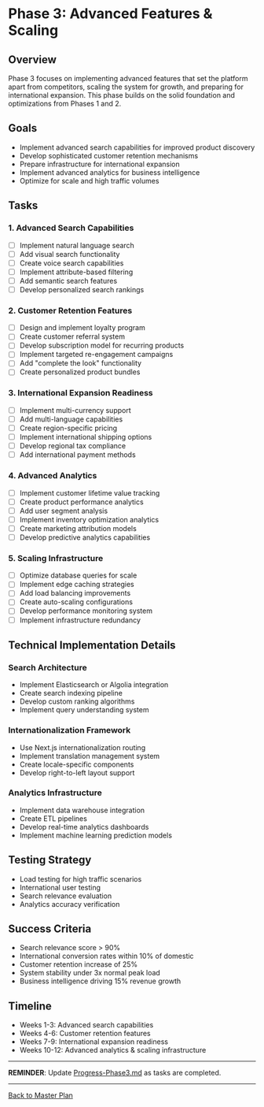 # Phase 3: Advanced Features & Scaling

## Overview
Phase 3 focuses on implementing advanced features that set the platform apart from competitors, scaling the system for growth, and preparing for international expansion. This phase builds on the solid foundation and optimizations from Phases 1 and 2.

## Goals
- Implement advanced search capabilities for improved product discovery
- Develop sophisticated customer retention mechanisms
- Prepare infrastructure for international expansion
- Implement advanced analytics for business intelligence
- Optimize for scale and high traffic volumes

## Tasks

### 1. Advanced Search Capabilities
- [ ] Implement natural language search
- [ ] Add visual search functionality
- [ ] Create voice search capabilities
- [ ] Implement attribute-based filtering
- [ ] Add semantic search features
- [ ] Develop personalized search rankings

### 2. Customer Retention Features
- [ ] Design and implement loyalty program
- [ ] Create customer referral system
- [ ] Develop subscription model for recurring products
- [ ] Implement targeted re-engagement campaigns
- [ ] Add "complete the look" functionality
- [ ] Create personalized product bundles

### 3. International Expansion Readiness
- [ ] Implement multi-currency support
- [ ] Add multi-language capabilities
- [ ] Create region-specific pricing
- [ ] Implement international shipping options
- [ ] Develop regional tax compliance
- [ ] Add international payment methods

### 4. Advanced Analytics
- [ ] Implement customer lifetime value tracking
- [ ] Create product performance analytics
- [ ] Add user segment analysis
- [ ] Implement inventory optimization analytics
- [ ] Create marketing attribution models
- [ ] Develop predictive analytics capabilities

### 5. Scaling Infrastructure
- [ ] Optimize database queries for scale
- [ ] Implement edge caching strategies
- [ ] Add load balancing improvements
- [ ] Create auto-scaling configurations
- [ ] Develop performance monitoring system
- [ ] Implement infrastructure redundancy

## Technical Implementation Details

### Search Architecture
- Implement Elasticsearch or Algolia integration
- Create search indexing pipeline
- Develop custom ranking algorithms
- Implement query understanding system

### Internationalization Framework
- Use Next.js internationalization routing
- Implement translation management system
- Create locale-specific components
- Develop right-to-left layout support

### Analytics Infrastructure
- Implement data warehouse integration
- Create ETL pipelines
- Develop real-time analytics dashboards
- Implement machine learning prediction models

## Testing Strategy
- Load testing for high traffic scenarios
- International user testing
- Search relevance evaluation
- Analytics accuracy verification

## Success Criteria
- Search relevance score > 90%
- International conversion rates within 10% of domestic
- Customer retention increase of 25%
- System stability under 3x normal peak load
- Business intelligence driving 15% revenue growth

## Timeline
- Weeks 1-3: Advanced search capabilities
- Weeks 4-6: Customer retention features
- Weeks 7-9: International expansion readiness
- Weeks 10-12: Advanced analytics & scaling infrastructure

---

**REMINDER**: Update [Progress-Phase3.md](./Progress-Phase3.md) as tasks are completed.

---

[Back to Master Plan](./MASTER_PLAN.md) 